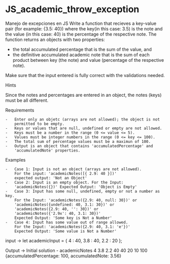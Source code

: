 # JS_academic_throw_exception

Manejo de excepciones en JS
Write a function that recieves a key-value pair (for example: {3.5: 40})
where the key(in this case: 3.5) is the note and the value (in this case: 40)
is the percentage of the respective note.
The function returns an objects with two properties: 

- the total accumulated percentage that is the sum of the value, and
- the definitive accumulated academic note that is the sum of each
    product between key (the note) and value (percentage of the respective note).

Make sure that the input entered is fully correct with the validations needed.

Hints

Since the notes and percentages are entered in an object, the notes (keys)
must be all different.

Requirements

    -   Enter only an objetc (arrays are not allowed); the object is not
        permitted to be empty.
    -   Keys or values that are null, undefined or empty are not allowed.
    -   Keys must be a number in the range (0 <= value <= 5).
    -   Values must be integer numbers in the range (0 <= key <= 100).
    -   The total sum of percentage values must be a maximun of 100.
    -   Output is an object that contains 'accumulatedPercentage' and
        'accumulatedNote' properties.

Examples

    -   Case 1: Input is not an object (arrays are not allowed).
        For the input: 'academicNotes([{ 2.9: 40 }])'
        expected output: 'Not an Object'
    -   Case 2: Input is an empty object. For the Input:
        'academicNotes({})' Expected Output: 'Object is Empty'
    -   Case 3: Input has some null, undefined, empty or not a number as key.
        For the Input: 'academicNotes({2.9: 40, null: 30})' or 
        'academicNotes({undefined: 40, 3.1: 30})' or
        'academicNotes({2.9: 40, '': 30})' or 
        'academicNotes({'2.9x': 40, 3.1: 30})'
        Expected Output: 'Some key is Not a Number'
    -   Case 4: Input has some value out of range allowed.
        For the Input: 'academicNotes({2.9: 40, 3.1: 'e'})'
        Expected Output: 'Some value is Not a Number'
input ->
let academicInput = { 
    4 : 40,
    3.8 : 40,
    2.2 : 20
};

Output ->
Initial solution - academicNotes
4 3.8 2.2
40 40 20
10
100
{accumulatedPercentage: 100, accumulatedNote: 3.56}
